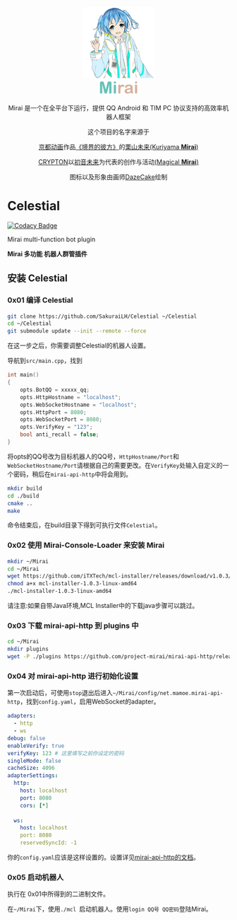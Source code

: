 <div align="center">
   <img width="160" src="https://github.com/mamoe/mirai/blob/dev/docs/mirai.png" alt="logo"></br>
   <img width="95" src="https://github.com/mamoe/mirai/blob/dev/docs/mirai.svg" alt="title">

<br>

Mirai 是一个在全平台下运行，提供 QQ Android 和 TIM PC 协议支持的高效率机器人框架

这个项目的名字来源于
     <p><a href = "http://www.kyotoanimation.co.jp/">京都动画</a>作品<a href = "https://zh.moegirl.org/zh-hans/%E5%A2%83%E7%95%8C%E7%9A%84%E5%BD%BC%E6%96%B9">《境界的彼方》</a>的<a href = "https://zh.moegirl.org/zh-hans/%E6%A0%97%E5%B1%B1%E6%9C%AA%E6%9D%A5">栗山未来(Kuriyama <b>Mirai</b>)</a></p>
     <p><a href = "https://www.crypton.co.jp/">CRYPTON</a>以<a href = "https://www.crypton.co.jp/miku_eng">初音未来</a>为代表的创作与活动<a href = "https://magicalmirai.com/2019/index_en.html">(Magical <b>Mirai</b>)</a></p>
图标以及形象由画师<a href = "">DazeCake</a>绘制
</div>

# Celestial

[![Codacy Badge](https://api.codacy.com/project/badge/Grade/6a2234671f0f49d3a1de0b7e670c85d7)](https://app.codacy.com/gh/SakuraiLH/Celestial?utm_source=github.com&utm_medium=referral&utm_content=SakuraiLH/Celestial&utm_campaign=Badge_Grade_Settings)

Mirai multi-function bot plugin

<b>Mirai 多功能 机器人群管插件</b>

## 安装 Celestial

### 0x01 编译 Celestial

```sh
git clone https://github.com/SakuraiLH/Celestial ~/Celestial
cd ~/Celestial
git submodule update --init --remote --force
```

在这一步之后，你需要调整Celestial的机器人设置。

导航到`src/main.cpp`，找到

```c++
int main()
{
	opts.BotQQ = xxxxx_qq;
	opts.HttpHostname = "localhost";
	opts.WebSocketHostname = "localhost";
	opts.HttpPort = 8080;
	opts.WebSocketPort = 8080;
	opts.VerifyKey = "123";
	bool anti_recall = false;
}
```

将opts的QQ号改为目标机器人的QQ号，`HttpHostname/Port`和`WebSocketHostname/Port`请根据自己的需要更改。在`VerifyKey`处输入自定义的一个密码，稍后在`mirai-api-http`中将会用到。

```sh
mkdir build
cd ./build
cmake ..
make
```

命令结束后，在build目录下得到可执行文件`Celestial`。

### 0x02 使用 Mirai-Console-Loader 来安装 Mirai

```sh
mkdir ~/Mirai
cd ~/Mirai
wget https://github.com/iTXTech/mcl-installer/releases/download/v1.0.3/mcl-installer-1.0.3-linux-amd64
chmod a+x mcl-installer-1.0.3-linux-amd64
./mcl-installer-1.0.3-linux-amd64
```

请注意:如果自带Java环境,MCL Installer中的下载java步骤可以跳过。

### 0x03 下载 mirai-api-http 到 plugins 中

```sh
cd ~/Mirai
mkdir plugins
wget -P ./plugins https://github.com/project-mirai/mirai-api-http/releases/download/v2.2.0/mirai-api-http-v2.2.0.mirai.jar
```

### 0x04 对 mirai-api-http 进行初始化设置

第一次启动后，可使用`stop`退出后进入`~/Mirai/config/net.mamoe.mirai-api-http`，找到`config.yaml`，启用WebSocket的adapter。

```yaml
adapters:
  - http
  - ws
debug: false
enableVerify: true
verifyKey: 123 # 这里填写之前你设定的密码
singleMode: false
cacheSize: 4096
adapterSettings:
  http:
    host: localhost
    port: 8080
    cors: [*]

  ws:
    host: localhost
    port: 8080
    reservedSyncId: -1
```

你的`config.yaml`应该是这样设置的。设置详见[mirai-api-http的文档](https://github.com/project-mirai/mirai-api-http#adapter)。

### 0x05 启动机器人

执行在 0x01中所得到的二进制文件。

在`~/Mirai`下，使用`./mcl `启动机器人。使用`login QQ号 QQ密码`登陆Mirai。
